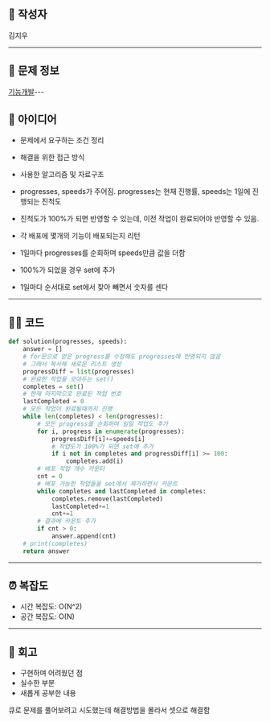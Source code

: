
## 👤 작성자
김지우

---

## 🧩 문제 정보
<!-- [문제 제목](문제 링크) 형식으로 작성하세요 -->
[기능개발](https://school.programmers.co.kr/tryouts/198616/challenges)---

## 💭 아이디어
- 문제에서 요구하는 조건 정리
- 해결을 위한 접근 방식
- 사용한 알고리즘 및 자료구조

- progresses, speeds가 주어짐. progresses는 현재 진행률, speeds는 1일에 진행되는 진척도
- 진척도가 100%가 되면 반영할 수 있는데, 이전 작업이 완료되어야 반영할 수 있음.
- 각 배포에 몇개의 기능이 배포되는지 리턴
- 1일마다 progresses를 순회하며 speeds만큼 값을 더함
- 100%가 되었을 경우 set에 추가
- 1일마다 순서대로 set에서 찾아 빼면서 숫자를 센다
---

## 🧑‍💻 코드
<!-- 작성한 코드를 백틱으로 감싸 넣어주세요 --> 
```python
def solution(progresses, speeds):
    answer = []
    # for문으로 얻은 progress를 수정해도 progresses에 반영되지 않음
    # 그래서 복사해 새로운 리스트 생성
    progressDiff = list(progresses)
    # 완료한 작업을 모아두는 set()
    completes = set()
    # 현재 마지막으로 완료된 작업 번호 
    lastCompleted = 0
    # 모든 작업이 완료될때까지 진행 
    while len(completes) < len(progresses):
        # 모든 progress를 순회하며 일일 작업도 추가
        for i, progress in enumerate(progresses):
            progressDiff[i]+=speeds[i]
            # 작업도가 100%가 되면 set에 추가
            if i not in completes and progressDiff[i] >= 100:
                completes.add(i)
        # 배포 작업 개수 카운터
        cnt = 0
        # 배포 가능한 작업들을 set에서 제거하면서 카운트
        while completes and lastCompleted in completes:
            completes.remove(lastCompleted)
            lastCompleted+=1
            cnt+=1
        # 결과에 카운트 추가
        if cnt > 0:
            answer.append(cnt)
    # print(completes)
    return answer
```


---

## ⏰ 복잡도
- 시간 복잡도: O(N^2)
- 공간 복잡도: O(N)

---

## 📝 회고
- 구현하며 어려웠던 점
- 실수한 부분
- 새롭게 공부한 내용

큐로 문제를 풀어보려고 시도했는데 해결방법을 몰라서 셋으로 해결함

